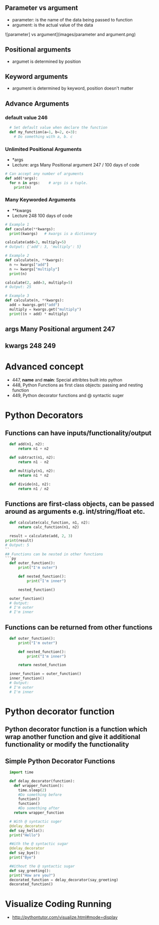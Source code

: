 ## Parameter vs argument

- parameter: is the name of the data being passed to function
- argument: is the actual value of the data

![parameter] vs argument](images/parameter and argument.png)

## Positional arguments

- argumet is determined by position

## Keyword arguments

- argument is determined by keyword, position doesn't matter

## Advance Arguments

### default value 246

```py
  # Set default value when declare the function
  def my_function(a=1, b=2, c=3):
    # Do something with a, b. c
```

### Unlimited Positional Arguments

- \*args
- Lecture: args Many Positional argument 247 / 100 days of code

```py
# Can accept any number of arguments
def add(*args):
  for n in args:    # args is a tuple.
    print(n)
```

### Many Keyworded Arguments

- \*\*kwargs
- Lecture 248 100 days of code

```py
# Example 1
def caculate(**kwargs):
  print(kwargs)   # kwargs is a dictionary

calculate(add=3, multiply=5)
# Output: {'add': 3, 'multiply': 5}

# Example 2
def calculate(n, **kwargs):
  n += kwargs["add"]
  n += kwargs["multiply"]
  print(n)

calculate(2, add=3, multiply=5)
# Output: 25

# Example 3
def calculate(n, **kwargs):
  add = kwargs.get("add")
  multiply = kwargs.get("multiply")
  print((n + add) * multiply)
```

## args Many Positional argument 247

## kwargs 248 249

# Advanced concept

- 447, **name** and **main**: Special attribtes built into python
- 448, Python Functions as first class objects: passing and nesting function
- 449, Python decorator functions and @ syntactic suger

# Python Decorators

## Functions can have inputs/functionality/output

```py
  def add(n1, n2):
      return n1 + n2

  def subtract(n1, n2):
      return n1 - n2

  def multiply(n1, n2):
      return n1 * n2

  def divide(n1, n2):
      return n1 / n2
```

## Functions are first-class objects, can be passed around as arguments e.g. int/string/float etc.

````py
  def calculate(calc_function, n1, n2):
      return calc_function(n1, n2)

  result = calculate(add, 2, 3)
print(result)
# Output: 5
``
## Functions can be nested in other functions
```py
  def outer_function():
      print("I'm outer")

      def nested_function():
          print("I'm inner")

      nested_function()

  outer_function()
  # Output:
  # I'm outer
  # I'm inner
````

## Functions can be returned from other functions

```py
  def outer_function():
      print("I'm outer")

      def nested_function():
          print("I'm inner")

      return nested_function

  inner_function = outer_function()
  inner_function()
  # Output:
  # I'm outer
  # I'm inner
```

# Python decorator function

## Python decorator function is a function which wrap another function and give it additional functionality or modify the functionality

## Simple Python Decorator Functions

```py
  import time

  def delay_decorator(function):
    def wrapper_function():
      time.sleep(2)
      #Do something before
      function()
      function()
      #Do something after
    return wrapper_function

  # With @ syntactic suger
  @delay_decorator
  def say_hello():
  print("Hello")

  #With the @ syntactic sugar
  @delay_decorator
  def say_bye():
  print("Bye")

  #Without the @ syntactic sugar
  def say_greeting():
  print("How are you?")
  decorated_function = delay_decorator(say_greeting)
  decorated_function()
```

# Visualize Coding Running

- http://pythontutor.com/visualize.html#mode=display
